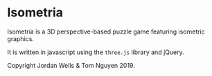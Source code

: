 # Isometria
Isometria is a 3D perspective-based puzzle game featuring isometric graphics. 

It is written in javascript using the `three.js` library and jQuery.

Copyright Jordan Wells & Tom Nguyen 2019.
